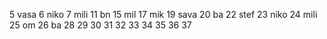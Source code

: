 5 vasa
6 niko
7 mili
11 bn
15 mil
17 mik
19 sava
20 ba
22 stef
23 niko
24 mili
25 om
26 ba
28 
29
30
31
32
33
34
35
36
37
